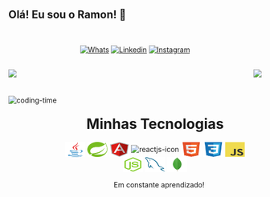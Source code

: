 ## Olá! Eu sou o Ramon! 👋

<br>
<div align="center">

[![Whats](https://img.shields.io/badge/WhatsApp-25D366?style=for-the-badge&logo=whatsapp&logoColor=white)](https://api.whatsapp.com/send/?phone=5548996350636&text&type=phone_number&app_absent=0)
[![Linkedin](https://img.shields.io/badge/LinkedIn-0077B5?style=for-the-badge&logo=linkedin&logoColor=white)](https://www.linkedin.com/in/ramon-waterkemper-casagrande/)
[![Instagram](https://img.shields.io/badge/Instagram-E4405F?style=for-the-badge&logo=instagram&logoColor=white)](https://www.instagram.com/ramoncasagrande/)

</div>
<br>
<div>
  
  <img  height="180em" src="https://github-readme-stats.vercel.app/api?username=ramoncasagrande&layout=compact&langs_count=16&theme=tokyonight"/>
  <img align="right" height="180em" src="https://github-readme-stats.vercel.app/api/top-langs/?username=ramoncasagrande&layout=compact&langs_count=16&theme=tokyonight"/>
</div>
<br>



<div  align="center"> 
  <div style="display: inline_block"><br>
    <img align="left" height="250" alt="coding-time" src="code.gif">
    <h1 align="center">Minhas Tecnologias</h1>
    <img align="center" height="30" width="40" alt="java-icon"  src="https://raw.githubusercontent.com/devicons/devicon/master/icons/java/java-original.svg">
    <img align="center" height="30" width="40" alt="spring-icon" src="https://raw.githubusercontent.com/devicons/devicon/master/icons/spring/spring-original.svg">
    <img align="center" height="30" width="40" alt="angular-icon" src="https://raw.githubusercontent.com/devicons/devicon/master/icons/angularjs/angularjs-original.svg">
    <img align="center" height="30" width="40" alt="reactjs-icon" src="https://raw.githubusercontent.com/devicons/devicon/master/icons/reactjs/reactjs-original.svg">
    <img align="center" height="30" width="40" alt="html-icon" src="https://raw.githubusercontent.com/devicons/devicon/master/icons/html5/html5-original.svg">
    <img align="center" height="30" width="40" alt="css-icon" src="https://raw.githubusercontent.com/devicons/devicon/master/icons/css3/css3-original.svg">
    <img align="center" height="30" width="40" alt="javascript-icon" src="https://raw.githubusercontent.com/devicons/devicon/master/icons/javascript/javascript-original.svg">
    <img align="center" height="30" width="40" alt="nodejs-icon" src="https://raw.githubusercontent.com/devicons/devicon/master/icons/nodejs/nodejs-original.svg">
    <img align="center" height="30" width="40" alt="mysql-icon" src="https://raw.githubusercontent.com/devicons/devicon/master/icons/mysql/mysql-original.svg">
    <img align="center" height="30" width="40" alt="mongodb-icon" src="https://raw.githubusercontent.com/devicons/devicon/master/icons/mongodb/mongodb-original.svg">
  </div>
<br>
Em constante aprendizado!
